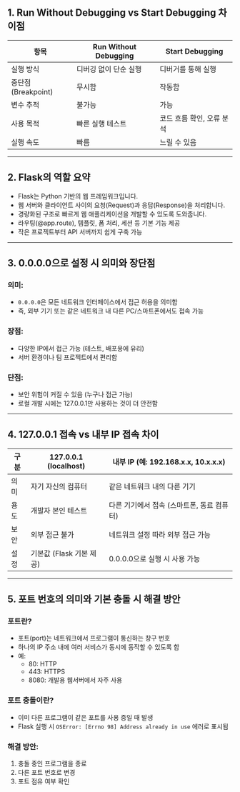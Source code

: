 ## 1. Run Without Debugging vs Start Debugging 차이점

| 항목 | Run Without Debugging | Start Debugging |
|-----|-----------------------|-----------------|
| 실행 방식 | 디버깅 없이 단순 실행 | 디버거를 통해 실행 |
| 중단점(Breakpoint) | 무시함 | 작동함 |
| 변수 추적 | 불가능 | 가능 |
| 사용 목적 | 빠른 실행 테스트 | 코드 흐름 확인, 오류 분석 |
| 실행 속도 | 빠름 | 느릴 수 있음 |


---

## 2. Flask의 역할 요약

- Flask는 Python 기반의 웹 프레임워크입니다.
- 웹 서버와 클라이언트 사이의 요청(Request)과 응답(Response)을 처리합니다.
- 경량화된 구조로 빠르게 웹 애플리케이션을 개발할 수 있도록 도와줍니다.
- 라우팅(@app.route), 템플릿, 폼 처리, 세션 등 기본 기능 제공
- 작은 프로젝트부터 API 서버까지 쉽게 구축 가능

---

## 3. 0.0.0.0으로 설정 시 의미와 장단점

### 의미:
- `0.0.0.0`은 모든 네트워크 인터페이스에서 접근 허용을 의미함
- 즉, 외부 기기 또는 같은 네트워크 내 다른 PC/스마트폰에서도 접속 가능

### 장점:
- 다양한 IP에서 접근 가능 (테스트, 배포용에 유리)
- 서버 환경이나 팀 프로젝트에서 편리함

### 단점:
- 보안 위험이 커질 수 있음 (누구나 접근 가능)
- 로컬 개발 시에는 127.0.0.1만 사용하는 것이 더 안전함

---

## 4. 127.0.0.1 접속 vs 내부 IP 접속 차이

| 구분 | 127.0.0.1 (localhost) | 내부 IP (예: 192.168.x.x, 10.x.x.x) |
|-----|-----------------------|--------------------------------------|
| 의미 | 자기 자신의 컴퓨터 | 같은 네트워크 내의 다른 기기 |
| 용도 | 개발자 본인 테스트 | 다른 기기에서 접속 (스마트폰, 동료 컴퓨터) |
| 보안 | 외부 접근 불가 | 네트워크 설정 따라 외부 접근 가능 |
| 설정 | 기본값 (Flask 기본 제공) | 0.0.0.0으로 실행 시 사용 가능 |

---

## 5. 포트 번호의 의미와 기본 충돌 시 해결 방안

### 포트란?
- 포트(port)는 네트워크에서 프로그램이 통신하는 창구 번호
- 하나의 IP 주소 내에 여러 서비스가 동시에 동작할 수 있도록 함
- 예:  
  - 80: HTTP  
  - 443: HTTPS  
  - 8080: 개발용 웹서버에서 자주 사용

### 포트 충돌이란?
- 이미 다른 프로그램이 같은 포트를 사용 중일 때 발생
- Flask 실행 시 `OSError: [Errno 98] Address already in use` 에러로 표시됨

### 해결 방안:
1. 충돌 중인 프로그램을 종료
2. 다른 포트 번호로 변경
3. 포트 점유 여부 확인
   ```bash
  
